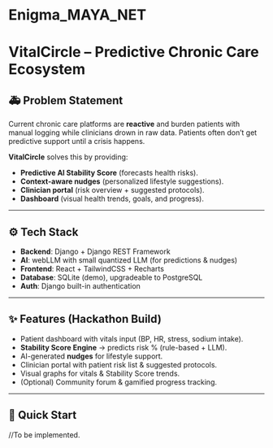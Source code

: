 # Enigma_MAYA_NET

# VitalCircle – Predictive Chronic Care Ecosystem  

## 🚑 Problem Statement  
Current chronic care platforms are **reactive** and burden patients with manual logging while clinicians drown in raw data. Patients often don’t get predictive support until a crisis happens.  

**VitalCircle** solves this by providing:  
- **Predictive AI Stability Score** (forecasts health risks).  
- **Context-aware nudges** (personalized lifestyle suggestions).  
- **Clinician portal** (risk overview + suggested protocols).  
- **Dashboard** (visual health trends, goals, and progress).  

---

## ⚙️ Tech Stack  
- **Backend**: Django + Django REST Framework  
- **AI**: webLLM with small quantized LLM (for predictions & nudges)  
- **Frontend**: React + TailwindCSS + Recharts  
- **Database**: SQLite (demo), upgradeable to PostgreSQL  
- **Auth**: Django built-in authentication  

---

## ✨ Features (Hackathon Build)  
- Patient dashboard with vitals input (BP, HR, stress, sodium intake).  
- **Stability Score Engine** → predicts risk % (rule-based + LLM).  
- AI-generated **nudges** for lifestyle support.  
- Clinician portal with patient risk list & suggested protocols.  
- Visual graphs for vitals & Stability Score trends.  
- (Optional) Community forum & gamified progress tracking.  

---

## 🚀 Quick Start  

//To be implemented.
